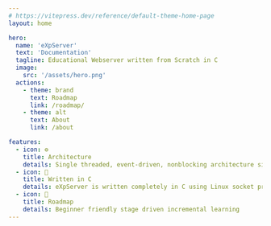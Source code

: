 ```yaml
---
# https://vitepress.dev/reference/default-theme-home-page
layout: home

hero:
  name: 'eXpServer'
  text: 'Documentation'
  tagline: Educational Webserver written from Scratch in C
  image:
    src: '/assets/hero.png'
  actions:
    - theme: brand
      text: Roadmap
      link: /roadmap/
    - theme: alt
      text: About
      link: /about

features:
  - icon: ⚙️
    title: Architecture
    details: Single threaded, event-driven, nonblocking architecture similar to NGINX
  - icon: 🐧
    title: Written in C
    details: eXpServer is written completely in C using Linux socket programming APIs
  - icon: 🚦
    title: Roadmap
    details: Beginner friendly stage driven incremental learning
---
```

